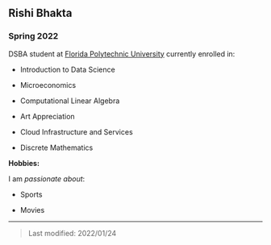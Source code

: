 ## Rishi Bhakta

### Spring 2022

DSBA student at [Florida Polytechnic University](https://www.floridapoly.edu) currently enrolled in:

- Introduction to Data Science

- Microeconomics

- Computational Linear Algebra

- Art Appreciation

- Cloud Infrastructure and Services

- Discrete Mathematics

**Hobbies:**

I am _passionate about_: 

- Sports

- Movies


***

> Last modified: 2022/01/24